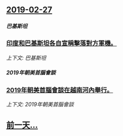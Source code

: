 ## [2019-02-27](/news/2019/02/27/index.md)

##### 巴基斯坦
### [印度和巴基斯坦各自宣稱擊落對方軍機。 ](/news/2019/02/27/印度和巴基斯坦各自宣稱擊落對方軍機.md)
_上下文: 巴基斯坦_

##### 2019年朝美首腦會談
### [2019年朝美首腦會談在越南河內舉行。 ](/news/2019/02/27/2019年朝美首腦會談在越南河內舉行.md)
_上下文: 2019年朝美首腦會談_

## [前一天...](/news/2019/02/26/index.md)

